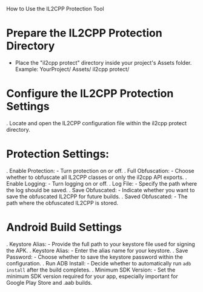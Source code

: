 
How to Use the IL2CPP Protection Tool

# Prepare the IL2CPP Protection Directory
- Place the "il2cpp protect" directory inside your project's Assets folder.
  Example:
  YourProject/
    Assets/
      il2cpp protect/

# Configure the IL2CPP Protection Settings
. Locate and open the IL2CPP configuration file within the il2cpp protect directory.

# Protection Settings:
. Enable Protection:
	- Turn protection on or off.
. Full Obfuscation:
    - Choose whether to obfuscate all IL2CPP classes or only the il2cpp API exports.
. Enable Logging:
    - Turn logging on or off.
. Log File:
    - Specify the path where the log should be saved.
. Save Obfuscated:
    - Indicate whether you want to save the obfuscated IL2CPP for future builds.
. Saved Obfuscated:
    - The path where the obfuscated IL2CPP is stored.

# Android Build Settings
. Keystore Alias:
	- Provide the full path to your keystore file used for signing the APK.
. Keystore Alias:
	- Enter the alias name for your keystore.
. Save Password:
	- Choose whether to save the keystore password within the configuration.
. Run ADB Install:
	- Decide whether to automatically run `adb install` after the build completes.
. Minimum SDK Version:
	- Set the minimum SDK version required for your app, especially important for Google Play Store and .aab builds.
